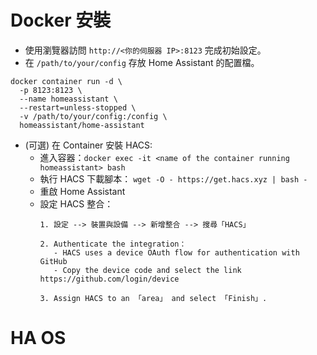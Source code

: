 # Docker 安裝
- 使用瀏覽器訪問 `http://<你的伺服器 IP>:8123` 完成初始設定。
- 在 `/path/to/your/config` 存放 Home Assistant 的配置檔。
```
docker container run -d \
  -p 8123:8123 \
  --name homeassistant \  
  --restart=unless-stopped \  
  -v /path/to/your/config:/config \  
  homeassistant/home-assistant  
```
- (可選) 在 Container 安裝 HACS:
  - 進入容器：`docker exec -it <name of the container running homeassistant> bash`
  - 執行 HACS 下載腳本： `wget -O - https://get.hacs.xyz | bash -`
  - 重啟 Home Assistant
  - 設定 HACS 整合：
    ```
    1. 設定 --> 裝置與設備 --> 新增整合 --> 搜尋「HACS」

    2. Authenticate the integration：
       - HACS uses a device OAuth flow for authentication with GitHub
       - Copy the device code and select the link https://github.com/login/device

    3. Assign HACS to an 「area」 and select 「Finish」.
    ```

# HA OS
